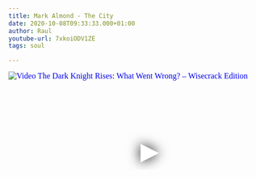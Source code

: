 ```yaml
---
title: Mark Almond - The City
date: 2020-10-08T09:33:33.000+01:00
author: Raul
youtube-url: 7xkoiODV1ZE
tags: soul

---
```

<div class="video-container ">
<iframe
  width="560"
  height="315"
  src="https://www.youtube.com/embed/7xkoiODV1ZE"
  srcdoc="<style>*{padding:0;margin:0;overflow:hidden}html,body{height:100%}img,span{position:absolute;width:100%;top:0;bottom:0;margin:auto}span{height:1.5em;text-align:center;font:48px/1.5 sans-serif;color:white;text-shadow:0 0 0.5em black}</style><a href=https://www.youtube.com/embed/7xkoiODV1ZE?autoplay=1><img src=https://img.youtube.com/vi/7xkoiODV1ZE/hqdefault.jpg alt='Video The Dark Knight Rises: What Went Wrong? – Wisecrack Edition'><span>▶</span></a>"
  frameborder="0"
  allow="accelerometer; autoplay; encrypted-media; gyroscope; picture-in-picture"
  allowfullscreen
></iframe>
</div>